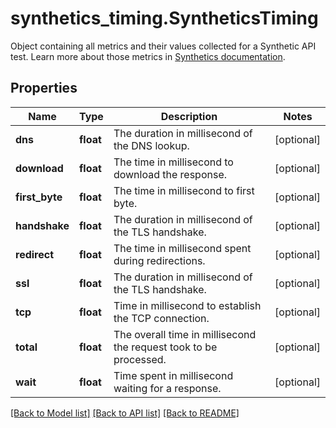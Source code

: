 # synthetics_timing.SyntheticsTiming

Object containing all metrics and their values collected for a Synthetic API test. Learn more about those metrics in [Synthetics documentation](https://docs.datadoghq.com/synthetics/#metrics).
## Properties
Name | Type | Description | Notes
------------ | ------------- | ------------- | -------------
**dns** | **float** | The duration in millisecond of the DNS lookup. | [optional] 
**download** | **float** | The time in millisecond to download the response. | [optional] 
**first_byte** | **float** | The time in millisecond to first byte. | [optional] 
**handshake** | **float** | The duration in millisecond of the TLS handshake. | [optional] 
**redirect** | **float** | The time in millisecond spent during redirections. | [optional] 
**ssl** | **float** | The duration in millisecond of the TLS handshake. | [optional] 
**tcp** | **float** | Time in millisecond to establish the TCP connection. | [optional] 
**total** | **float** | The overall time in millisecond the request took to be processed. | [optional] 
**wait** | **float** | Time spent in millisecond waiting for a response. | [optional] 

[[Back to Model list]](README.md#documentation-for-models) [[Back to API list]](README.md#documentation-for-api-endpoints) [[Back to README]](README.md)



